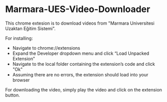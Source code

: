 # Marmara-UES-Video-Downloader

This chrome extesion is to download videos from "Marmara Universitesi Uzaktan Eğitim Sistemi".

For installing:
- Navigate to chrome://extensions
- Expand the Developer dropdown menu and click “Load Unpacked Extension”
- Navigate to the local folder containing the extension’s code and click "Ok"
- Assuming there are no errors, the extension should load into your browser

For downloading the video, simply play the video and click on the extension button.

